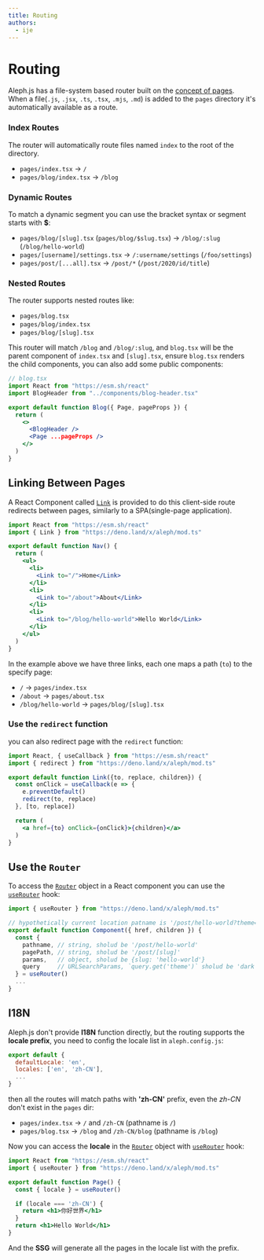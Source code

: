 ```yaml
---
title: Routing
authors:
  - ije
---
```


# Routing

Aleph.js has a file-system based router built on the [concept of pages](/docs/basic-features/pages).
<br>
When a file(`.js`, `.jsx`, `.ts`, `.tsx`, `.mjs`, `.md`) is added to the `pages` directory it's automatically available as a route.

### Index Routes

The router will automatically route files named `index` to the root of the directory.

- `pages/index.tsx` → `/`
- `pages/blog/index.tsx` → `/blog`

### Dynamic Routes

To match a dynamic segment you can use the bracket syntax or segment starts with **$**:

- `pages/blog/[slug].tsx` (`pages/blog/$slug.tsx`) → `/blog/:slug` (`/blog/hello-world`)
- `pages/[username]/settings.tsx` → `/:username/settings` (`/foo/settings`)
- `pages/post/[...all].tsx` → `/post/*` (`/post/2020/id/title`)

### Nested Routes

The router supports nested routes like:

- `pages/blog.tsx`
- `pages/blog/index.tsx`
- `pages/blog/[slug].tsx`

This router will match `/blog` and `/blog/:slug`, and `blog.tsx` will be the parent component of `index.tsx` and `[slug].tsx`, ensure `blog.tsx` renders the child components, you can also add some public components:

```jsx
// blog.tsx
import React from "https://esm.sh/react"
import BlogHeader from "../components/blog-header.tsx"

export default function Blog({ Page, pageProps }) {
  return (
    <>
      <BlogHeader />
      <Page ...pageProps />
    </>
  )
}
```

## Linking Between Pages

A React Component called [`Link`](/docs/api-reference/mod.ts#Link) is provided to do this client-side route redirects between pages, similarly to a SPA(single-page application).

```jsx
import React from "https://esm.sh/react"
import { Link } from "https://deno.land/x/aleph/mod.ts"

export default function Nav() {
  return (
    <ul>
      <li>
        <Link to="/">Home</Link>
      </li>
      <li>
        <Link to="/about">About</Link>
      </li>
      <li>
        <Link to="/blog/hello-world">Hello World</Link>
      </li>
    </ul>
  )
}
```

In the example above we have three links, each one maps a path (`to`) to the specify page:

- `/` → `pages/index.tsx`
- `/about` → `pages/about.tsx`
- `/blog/hello-world` → `pages/blog/[slug].tsx`

### Use the `redirect` function
you can also redirect page with the `redirect` function:

```jsx
import React, { useCallback } from "https://esm.sh/react"
import { redirect } from "https://deno.land/x/aleph/mod.ts"

export default function Link({to, replace, children}) {
  const onClick = useCallback(e => {
    e.preventDefault()
    redirect(to, replace)
  }, [to, replace])

  return (
    <a href={to} onClick={onClick}>{children}</a>
  )
}
```

## Use the `Router`

To access the [`Router`](/docs/api-reference/types.ts/#RouterURL) object in a React component you can use the [`useRouter`](/docs/api-reference/mod.ts#useRouter) hook:

```jsx
import { useRouter } from "https://deno.land/x/aleph/mod.ts"

// hypothetically current location patname is '/post/hello-world?theme=dark'
export default function Component({ href, children }) {
  const {
    pathname, // string, sholud be '/post/hello-world'
    pagePath, // string, sholud be '/post/[slug]'
    params,   // object, sholud be {slug: 'hello-world'}
    query     // URLSearchParams, `query.get('theme')` sholud be 'dark'
  } = useRouter()
  ...
}
```

## I18N

Aleph.js don't provide **I18N** function directly, but the routing supports the **locale prefix**, you need to config the locale list in `aleph.config.js`:

```javascript
export default {
  defaultLocale: 'en',
  locales: ['en', 'zh-CN'],
  ...
}
```

then all the routes will match paths with **'zh-CN'** prefix, even the *zh-CN* don't exist in the `pages` dir:

- `pages/index.tsx` →  `/` and `/zh-CN` (pathname is `/`)
- `pages/blog.tsx` →  `/blog` and `/zh-CN/blog` (pathname is `/blog`)

Now you can access the **locale** in the [`Router`](/docs/api-reference/types.ts/#RouterURL) object with [`useRouter`](/docs/api-reference/mod.ts#useRouter) hook:

```jsx
import React from "https://esm.sh/react"
import { useRouter } from "https://deno.land/x/aleph/mod.ts"

export default function Page() {
  const { locale } = useRouter()

  if (locale === 'zh-CN') {
    return <h1>你好世界</h1>
  }
  return <h1>Hello World</h1>
}
```

And the **SSG** will generate all the pages in the locale list with the prefix.
